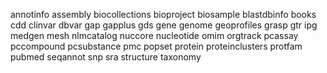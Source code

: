 annotinfo
assembly
biocollections
bioproject
biosample
blastdbinfo
books
cdd
clinvar
dbvar
gap
gapplus
gds
gene
genome
geoprofiles
grasp
gtr
ipg
medgen
mesh
nlmcatalog
nuccore
nucleotide
omim
orgtrack
pcassay
pccompound
pcsubstance
pmc
popset
protein
proteinclusters
protfam
pubmed
seqannot
snp
sra
structure
taxonomy